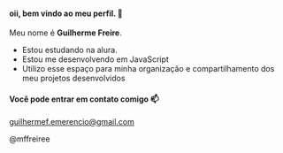 #### oii, bem vindo ao meu perfil. 💛

Meu nome é **Guilherme Freire**.

- Estou estudando na alura.
- Estou me desenvolvendo em JavaScript
- Utilizo esse espaço para minha organização e compartilhamento dos meu projetos desenvolvidos
  
#### Você pode entrar em contato comigo 📫

guilhermef.emerencio@gmail.com

@mffreiree

[](https://tenor.com/sVanNmMf8Ri.gif)
